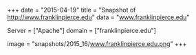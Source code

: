
+++
date = "2015-04-19"
title = "Snapshot of http://www.franklinpierce.edu"
data = "www.franklinpierce.edu"

Server = ["Apache"]
domain = ["franklinpierce.edu"]

  image = "snapshots/2015_16/www.franklinpierce.edu.png"
+++
#

